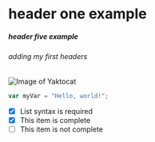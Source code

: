 # header one example
##### header five example

###### adding my first headers

![Image of Yaktocat](https://octodex.github.com/images/yaktocat.png)


``` javascript
var myVar = "Hello, world!";
```
- [x] List syntax is required
- [x] This item is complete
- [ ] This item is not complete
